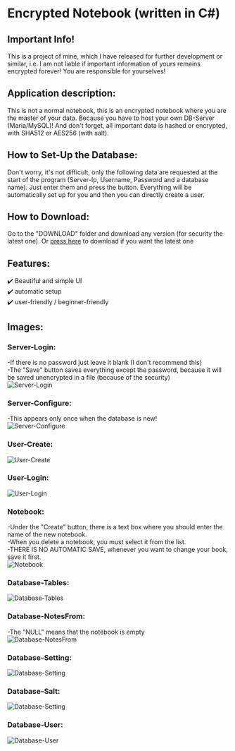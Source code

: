 ﻿﻿<h1>Encrypted Notebook (written in C#)</h1>

## Important Info!
This is a project of mine, which I have released for further 
development or similar, i.e. I am not liable if important information 
of yours remains encrypted forever! You are responsible for yourselves!


## Application description:

This is not a normal notebook, this is an encrypted notebook 
where you are the master of your data. Because you have to 
host your own DB-Server (Maria/MySQL)! And don't forget, all 
important data is hashed or encrypted, with SHA512 or AES256 (with salt).


## How to Set-Up the Database:
Don't worry, it's not difficult, only the following data are requested 
at the start of the program (Server-Ip, Username, Password and a 
database name). Just enter them and press the button. Everything 
will be automatically set up for you and then you can directly create a user.


## How to Download:

Go to the "DOWNLOAD" folder and download any version (for security the latest one). 
Or [press here](https://github.com/Schecher1/Encrypted-Notebook/raw/master/DOWNLOAD/Latest%20Version.zip) to download if you want the latest one


## Features:

✔️ Beautiful and simple UI			                                                                                                    	<br />
✔️ automatic setup							                                                                                                      <br />
✔️ user-friendly / beginner-friendly	                                                                                                <br />

## Images:
### Server-Login:
-If there is no password just leave it blank (I don't recommend this)                                                                 <br />
-The "Save" button saves everything except the password, because it will be saved unencrypted in a file (because of the security)     <br />
![Server-Login](IMAGES/Version%201.0.0.0/ServerLogin.PNG)


### Server-Configure:
-This appears only once when the database is new!                                                                                     <br />
![Server-Configure](IMAGES/Version%201.0.0.0/ServerConfigure.PNG)


### User-Create:
![User-Create](IMAGES/Version%201.0.0.0/UserCreate.PNG)


### User-Login:
![User-Login](IMAGES/Version%201.0.0.0/UserLogin.PNG)


### Notebook:
-Under the "Create" button, there is a text box where you should enter the name of the new notebook.                                  <br />
-When you delete a notebook, you must select it from the list.                                                                        <br />
-THERE IS NO AUTOMATIC SAVE, whenever you want to change your book, save it first.                                                    <br />
![Notebook](IMAGES/Version%201.0.0.0/Notebook.PNG)


### Database-Tables:
![Database-Tables](IMAGES/Version%201.0.0.0/DB-Tables.PNG)


### Database-NotesFrom:
-The "NULL" means that the notebook is empty                                                                                          <br />
![Database-NotesFrom](IMAGES/Version%201.0.0.0/DB-Table-NotesFrom.PNG)


### Database-Setting:
![Database-Setting](IMAGES/Version%201.0.0.0/DB-Table-Setting.PNG)


### Database-Salt:
![Database-Setting](IMAGES/Version%201.0.0.0/DB-Table-Salt.PNG)


### Database-User:
![Database-User](IMAGES/Version%201.0.0.0/DB-Table-User.PNG)
